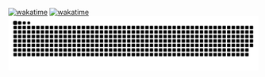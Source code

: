 <a href="https://wakatime.com/badge/user/d14f46f0-cdb1-463d-9de5-4424c9f459a7/project/3a979beb-be2d-4b95-adbc-11c04f10e4ed"><img src="https://wakatime.com/badge/user/d14f46f0-cdb1-463d-9de5-4424c9f459a7/project/3a979beb-be2d-4b95-adbc-11c04f10e4ed.svg" alt="wakatime"></a>
<a href="https://wakatime.com/badge/user/d14f46f0-cdb1-463d-9de5-4424c9f459a7/project/3f242106-376e-4fb2-a8c7-dd35da9f903b"><img src="https://wakatime.com/badge/user/d14f46f0-cdb1-463d-9de5-4424c9f459a7/project/3f242106-376e-4fb2-a8c7-dd35da9f903b.svg" alt="wakatime"></a>
<picture>
  <source media="(prefers-color-scheme: dark)" srcset="https://raw.githubusercontent.com/ratansagar/ratansagar/output/github-snake-dark.svg" />
  <source media="(prefers-color-scheme: light)" srcset="https://raw.githubusercontent.com/ratansagar/ratansagar/output/github-snake.svg" />
  <img alt="github-snake" src="https://raw.githubusercontent.com/ratansagar/ratansagar/output/github-snake.svg" />
</picture>
